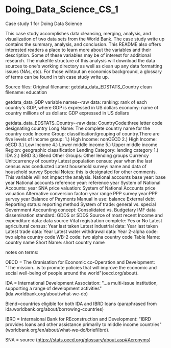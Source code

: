 # Doing_Data_Science_CS_1
Case study 1 for Doing Data Science

This case study accomplishes data cleansing, merging, analysis, and visualization of two data sets from the World Bank. The case study write up contains the summary, analysis, and conclusion. This README also offers interested readers a place to learn more about the variables and their description. Some of these variables may be of interest for additional research. The makefile structure of this analysis will download the data sources to one's working directory as well as clean up any data formatting issues (NAs, etc). For those wihtout an economics background, a glossary of terms can be found in teh case study write up.

Source files:
Original filename: getdata_data_EDSTATS_Country
clean filename: education

getdata_data_GDP variable names--raw data:
ranking: rank of each country's GDP, where GDP is expressed in US dollars
economy: name of country
millions of us dollars: GDP expressed in US dollars

getdata_data_EDSTATS_Country--raw data:
CountryCode:three letter code designating country
Long Name: The complete country name for the country code
Income Group: classification/grouping of country.There are five levels of income group:
	1.) High Income: nonOECD
	2.) High Income: oECD
	3.) Low Income
	4.) Lower middle income
	5.) Upper middle income
Region: geographic classification
Lending Category: lending category
	1.) IDA
	2.) IBRD
	3.) Blend
Other Groups: Other lending groups
Currency Unit:currency of country
Latest population census: year when the last census was conducted
Latest household survey: name and data of household survey
Special Notes: this is designated for other comments. This variable will not impact the analysis. 
National accounts base year: base year
National accounts reference year: reference year
System of National Accounts: year
SNA price valuation: System of National Accounts price valuation
Alternative conversion factor: year range
PPP survey year:PPP survey year
Balance of Payments Manual in use: balance
External debt Reporting status: reporting method
System of trade: general vs. special
Government Accounting concept: Consolidated vs. Budgetary
IMF data dissemination standard: GDDS or SDDS
Source of most recent Income and expenditure data: data source
Vital registration complete: Yes or No
Latest agricultural census: Year last taken
Latest industrial data: Year last taken
Latest trade data: Year
Latest water withdrawal data: Year
2-alpha code: two alpha country code
WB-2 code: two alpha country code
Table Name: country name
Short Name: short country name

notes on terms: 

OECD = The Oranisation for Economic co-Operation and Development: "The mission...is to promote policies that will improve the economic and social well-being of people around
the world"(oecd.org/about).

IDA = International Development Association: "...a multi-issue institution, supporting a range of development activities" (ida.worldbank.org/about/what-we-do)

Blend=countries eligible for both IDA and IBRD loans (paraphrased from ida.worldbank.org/about/borrowing-countries)

IBRD = Internaional Bank for REconstruction and Development: "IBRD provides loans and other assistance primarily to middle income countries"(worldbank.org/en/about/what-we-do/brief/ibrd).

SNA = source (https://stats.oecd.org/glossary/about.asp#Acronyms)
